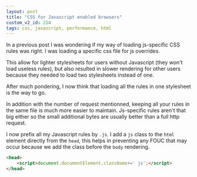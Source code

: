 ```yaml
---
layout: post
title: "CSS for Javascript enabled browsers"
custom_v2_id: 224
tags: css, javascript, performance, html
---
```


In a previous post I was wondering if my way of loading js-specific CSS rules
was right. I was loading a specific css file for js overrides.

This allow for lighter stylesheets for users without Javascript (they won't
load useless rules), but also resulted in slower rendering for other users
because they needed to load two stylesheets instead of one.

After much pondering, I now think that loading all the rules in one stylesheet
is the way to go.

In addition with the number of request mentionned, keeping all your rules in
the same file is much more easier to maintain. Js-specific rules aren't that
big either so the small additional bytes are usually better than a full http
request.

I now prefix all my Javascript rules by `.js`. I add a `js` class to the `html
`element directly from the `head`, this helps in preventing any FOUC that may
occur because we add the class before the `body` rendering.

```html
<head>
    <script>document.documentElement.className+=' js';</script>
</head>
```

